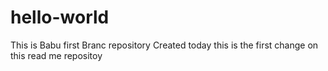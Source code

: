 # hello-world
This is Babu first Branc repository Created today
this is the first change on this read me repositoy
